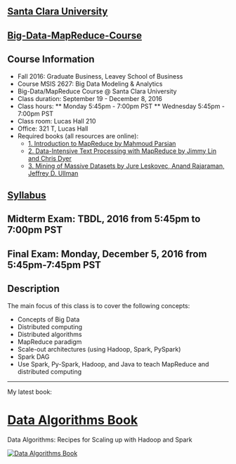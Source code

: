 [Santa Clara University](http://scu.edu/)
-----------------------------------------

[Big-Data-MapReduce-Course](https://www.scu.edu/business/ms-information-systems/curriculum/msis-courses/)
----------------------------

Course Information
------------------
* Fall 2016: Graduate Business, Leavey School of Business
* Course MSIS 2627: Big Data Modeling & Analytics
* Big-Data/MapReduce Course @ Santa Clara University
* Class duration: September 19 - December 8, 2016
* Class hours: 
** Monday 5:45pm - 7:00pm PST
** Wednesday 5:45pm - 7:00pm PST
* Class room: Lucas Hall 210 
* Office: 321 T, Lucas Hall
* Required books (all resources are online):
	* [1. Introduction to MapReduce by Mahmoud Parsian](http://mapreduce4hackers.com/docs/Introduction-to-MapReduce.pdf)
	* [2. Data-Intensive Text Processing with MapReduce by Jimmy Lin and Chris Dyer](https://lintool.github.io/MapReduceAlgorithms/ed1n/MapReduce-algorithms.pdf)
	* [3. Mining of Massive Datasets by Jure Leskovec, Anand Rajaraman, Jeffrey D. Ullman](http://infolab.stanford.edu/~ullman/mmds/book.pdf)

[Syllabus](./syllabus/Fall-2016/)
------------------------------------

Midterm Exam: TBDL, 2016 from 5:45pm to 7:00pm PST
------------------

Final Exam: Monday, December 5, 2016 from 5:45pm-7:45pm PST
--------------------------------------------------------

Description
-----------
The main focus of this class is to cover the following concepts:
* Concepts of Big Data
* Distributed computing
* Distributed algorithms
* MapReduce paradigm
* Scale-out architectures (using Hadoop, Spark, PySpark)
* Spark DAG
* Use Spark, Py-Spark, Hadoop, and Java to teach MapReduce and distributed computing

---------------------------

My latest book:

[Data Algorithms Book](http://shop.oreilly.com/product/0636920033950.do)
======================
Data Algorithms: Recipes for Scaling up with Hadoop and Spark


[![Data Algorithms Book](https://github.com/mahmoudparsian/data-algorithms-book/blob/master/misc/data_algorithms_image.jpg)](http://shop.oreilly.com/product/0636920033950.do)

